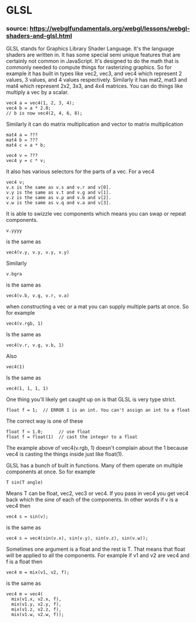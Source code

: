 

# GLSL
### source: https://webglfundamentals.org/webgl/lessons/webgl-shaders-and-glsl.html


GLSL stands for Graphics Library Shader Language. It's the language shaders are written in. It has some special semi unique features that are certainly not common in JavaScript. It's designed to do the math that is commonly needed to compute things for rasterizing graphics. So for example it has built in types like vec2, vec3, and vec4 which represent 2 values, 3 values, and 4 values respectively. Similarly it has mat2, mat3 and mat4 which represent 2x2, 3x3, and 4x4 matrices. You can do things like multiply a vec by a scalar.

```
vec4 a = vec4(1, 2, 3, 4);
vec4 b = a * 2.0;
// b is now vec4(2, 4, 6, 8);
``````
Similarly it can do matrix multiplication and vector to matrix multiplication

```
mat4 a = ???
mat4 b = ???
mat4 c = a * b;
 
vec4 v = ???
vec4 y = c * v;
```
It also has various selectors for the parts of a vec. For a vec4

```
vec4 v;
v.x is the same as v.s and v.r and v[0].
v.y is the same as v.t and v.g and v[1].
v.z is the same as v.p and v.b and v[2].
v.w is the same as v.q and v.a and v[3].
```
It is able to swizzle vec components which means you can swap or repeat components.

```
v.yyyy
```
is the same as
```
vec4(v.y, v.y, v.y, v.y)
```

Similarly
```
v.bgra
```
is the same as

```
vec4(v.b, v.g, v.r, v.a)
```
when constructing a vec or a mat you can supply multiple parts at once. So for example

```
vec4(v.rgb, 1)
```
Is the same as

```
vec4(v.r, v.g, v.b, 1)
```
Also
```
vec4(1)
```
Is the same as
```
vec4(1, 1, 1, 1)
```

One thing you'll likely get caught up on is that GLSL is very type strict.

```
float f = 1;  // ERROR 1 is an int. You can't assign an int to a float
```
The correct way is one of these

```
float f = 1.0;      // use float
float f = float(1)  // cast the integer to a float
```
The example above of vec4(v.rgb, 1) doesn't complain about the 1 because vec4 is casting the things inside just like float(1).

GLSL has a bunch of built in functions. Many of them operate on multiple components at once. So for example

```
T sin(T angle)
```
Means T can be float, vec2, vec3 or vec4. If you pass in vec4 you get vec4 back which the sine of each of the components. In other words if v is a vec4 then

```
vec4 s = sin(v);
```
is the same as

```
vec4 s = vec4(sin(v.x), sin(v.y), sin(v.z), sin(v.w));
```
Sometimes one argument is a float and the rest is T. That means that float will be applied to all the components. For example if v1 and v2 are vec4 and f is a float then

```
vec4 m = mix(v1, v2, f);
```
is the same as

```
vec4 m = vec4(
  mix(v1.x, v2.x, f),
  mix(v1.y, v2.y, f),
  mix(v1.z, v2.z, f),
  mix(v1.w, v2.w, f));
```

